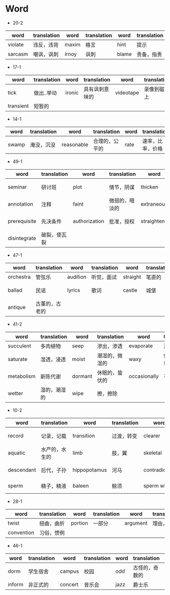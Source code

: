 # Word
+ 20-2

|word|translation|word|translation|word|translation|word|translation|
|---|---|---|---|---|---|---|---|
|violate|违反，违背|maxim|格言|hint|提示|ambiguity|歧义|
|sarcasm|嘲讽，讽刺|irnoy|讽刺|blame|责备，指责|phrase|词组，句子|

+ 17-1

|word|translation|word|translation|word|translation|word|translation|
|---|---|---|---|---|---|---|---|
|tick|做出..举动|ironic|具有讽刺意味的|videotape|录像到磁带上|landmark|纪念碑，里程碑|
|transient|短暂的|

+ 14-1

|word|translation|word|translation|word|translation|word|translation|
|---|---|---|---|---|---|---|---|
|swamp|淹没，沉没|reasonable|合理的，公平的|rate|速率，比率，价格|

+ 49-1

|word|translation|word|translation|word|translation|word|translation|
|---|---|---|---|---|---|---|---|
|seminar|研讨班|plot|情节，阴谋|thicken|使不清晰，变厚|rare|稀少的，罕见的|
|annotation|注释|faint|微弱的，暗淡的|extraneous|外部的，外来的|misread|读错，念错|
|prerequisite|先决条件|authorization|批准，授权|straighten|变直，使好转|skate|滑冰|
|disintegrate|破裂，使瓦裂|

+ 47-1

|word|translation|word|translation|word|translation|word|translation|
|---|---|---|---|---|---|---|---|
|orchestra|管弦乐|audition|听觉，面试|straight|笔直的|folk|民俗的|
|ballad|民谣|lyrics|歌词|castle|城堡|royalty|王族成员，王权|
|antique|古董的，古老的|

+ 41-2

|word|translation|word|translation|word|translation|word|translation|
|---|---|---|---|---|---|---|---|
|succulent|多肉植物|seep|渗出，渗透|evaporate|蒸发，挥发|inch|英寸，少量|
|saturate|湿透，浸透|moist|潮湿的，微湿的|waxy|像蜡的，蜡色的|stomate|像小孔的，有空叶的|
|metabolism|新陈代谢|dormant|休眠的，蛰伏的|occasionally|有时，偶尔|revive|使复活|
|wetter|湿的，潮湿的|wipe|擦，擦除|

+ 10-2

|word|translation|word|translation|word|translation|word|translation|
|---|---|---|---|---|---|---|---|
|record|记录，记载|transition|过渡，转变|clearer|更清楚的|skull|颅骨，头盖骨|
|aquatic|水产的，水生的|limb|肢，翼|skeletal|骨骼的，骸骨的|pelvis|骨盆|
|descendant|后代，子孙|hippopotamus|河马|contradictory|对立的|molecular|分子的，由分子构成的|
|sperm|精子，精液|baleen|鲸须|sperm whale|抹香鲸|baleen whale|长须鲸|

+ 28-1

|word|translation|word|translation|word|translation|word|translation|
|---|---|---|---|---|---|---|---|
|twist|扭曲，曲折|portion|一部分|argument|理由，论据|citation|引用，引述|
|convention|习俗，惯例|

+ 46-1

|word|translation|word|translation|word|translation|word|translation|
|---|---|---|---|---|---|---|---|
|dorm|学生宿舍|campus|校园|odd|古怪的，奇数的|disturb|打扰，打断|
|inform|非正式的|concert|音乐会|jazz|爵士乐|guideline|指导方针|